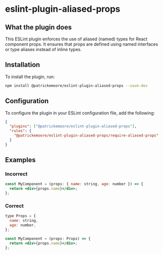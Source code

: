 # eslint-plugin-aliased-props

## What the plugin does

This ESLint plugin enforces the use of aliased (named) types for React component props. It ensures that props are defined using named interfaces or type aliases instead of inline types.

## Installation

To install the plugin, run:

```sh
npm install @patrickemoore/eslint-plugin-aliased-props --save-dev
```

## Configuration

To configure the plugin in your ESLint configuration file, add the following:

```json
{
  "plugins": ["@patrickemoore/eslint-plugin-aliased-props"],
  "rules": {
    "@patrickemoore/eslint-plugin-aliased-props/require-aliased-props": "error"
  }
}
```

## Examples

### Incorrect

```jsx
const MyComponent = (props: { name: string, age: number }) => {
  return <div>{props.name}</div>;
};
```

### Correct

```jsx
type Props = {
  name: string,
  age: number,
};

const MyComponent = (props: Props) => {
  return <div>{props.name}</div>;
};
```
